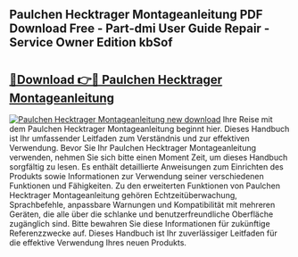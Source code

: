 ## Paulchen Hecktrager Montageanleitung PDF Download Free - Part-dmi User Guide Repair - Service Owner Edition kbSof

# <h2><a href="http://df8ahkr.blite.top/?on=Paulchen+Hecktrager+Montageanleitung">🔗Download 👉🔴 Paulchen Hecktrager Montageanleitung</a></h2>

[![Paulchen Hecktrager Montageanleitung new download](https://i.imgur.com/lujVjoI.png)](http://df8ahkr.blite.top/?on=Paulchen+Hecktrager+Montageanleitung)
Ihre Reise mit dem Paulchen Hecktrager Montageanleitung beginnt hier. Dieses Handbuch ist Ihr umfassender Leitfaden zum Verständnis und zur effektiven Verwendung. Bevor Sie Ihr Paulchen Hecktrager Montageanleitung verwenden, nehmen Sie sich bitte einen Moment Zeit, um dieses Handbuch sorgfältig zu lesen. Es enthält detaillierte Anweisungen zum Einrichten des Produkts sowie Informationen zur Verwendung seiner verschiedenen Funktionen und Fähigkeiten. Zu den erweiterten Funktionen von Paulchen Hecktrager Montageanleitung gehören Echtzeitüberwachung, Sprachbefehle, anpassbare Warnungen und Kompatibilität mit mehreren Geräten, die alle über die schlanke und benutzerfreundliche Oberfläche zugänglich sind. Bitte bewahren Sie diese Informationen für zukünftige Referenzzwecke auf. Dieses Handbuch ist Ihr zuverlässiger Leitfaden für die effektive Verwendung Ihres neuen Produkts.
